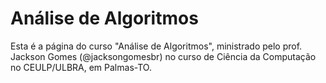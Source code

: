 # Análise de Algoritmos #

Esta é a página do curso "Análise de Algoritmos", ministrado pelo prof. Jackson Gomes (@jacksongomesbr) no curso de Ciência da Computação no CEULP/ULBRA, em Palmas-TO.